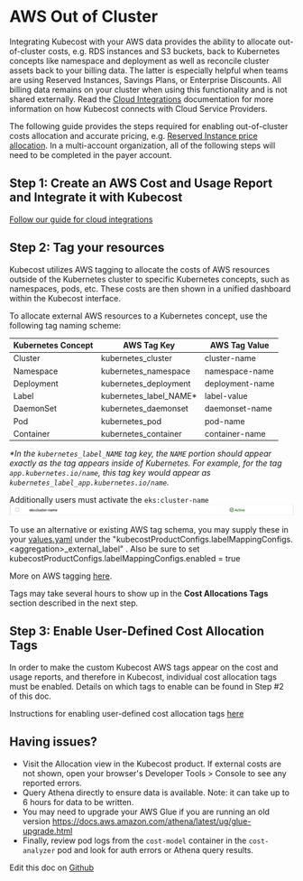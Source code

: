 AWS Out of Cluster 
==================

Integrating Kubecost with your AWS data provides the ability to allocate out-of-cluster costs, e.g. RDS instances and S3 buckets, back to Kubernetes concepts like namespace and deployment as well as reconcile cluster assets back to your billing data. The latter is especially helpful when teams are using Reserved Instances, Savings Plans, or Enterprise Discounts. All billing data remains on your cluster when using this functionality and is not shared externally. Read the [Cloud Integrations](https://github.com/kubecost/docs/blob/main/cloud-integration.md) documentation for more information on how Kubecost connects with Cloud Service Providers.

The following guide provides the steps required for enabling out-of-cluster costs allocation and accurate pricing, e.g. [Reserved Instance price allocation](http://docs.kubecost.com/getting-started#ri-committed-discount). In a multi-account organization, all of the following steps will need to be completed in the payer account.

## Step 1: Create an AWS Cost and Usage Report and Integrate it with Kubecost

[Follow our guide for cloud integrations](https://github.com/kubecost/docs/blob/main/aws-cloud-integrations.md)

## Step 2: Tag your resources
Kubecost utilizes AWS tagging to allocate the costs of AWS resources outside of the Kubernetes cluster to specific Kubernetes concepts, such as namespaces, pods, etc. These costs are then shown in a unified dashboard within the Kubecost interface.

To allocate external AWS resources to a Kubernetes concept, use the following tag naming scheme:

| Kubernetes Concept| AWS Tag Key | AWS Tag Value |
|--------------------|---------------------|---------------|
| Cluster | kubernetes_cluster	| cluster-name	|
| Namespace | kubernetes_namespace	| namespace-name |
| Deployment | kubernetes_deployment	| deployment-name |
| Label | kubernetes_label_NAME* | label-value    |
| DaemonSet | kubernetes_daemonset	| daemonset-name |
| Pod | kubernetes_pod	    | pod-name     |
| Container | kubernetes_container	| container-name |

*\*In the `kubernetes_label_NAME` tag key, the `NAME` portion should appear exactly as the tag appears inside of Kubernetes. For example, for the tag `app.kubernetes.io/name`, this tag key would appear as `kubernetes_label_app.kubernetes.io/name`.*

Additionally users must activate the `eks:cluster-name`
![EKS cluster name user tag](https://raw.githubusercontent.com/kubecost/docs/main/images/user_eks_cluster_name_tag.png)

To use an alternative or existing AWS tag schema, you may supply these in your [values.yaml](https://github.com/kubecost/cost-analyzer-helm-chart/blob/v1.73.0/cost-analyzer/values.yaml#L589) under the "kubecostProductConfigs.labelMappingConfigs.\<aggregation\>\_external_label" . Also be sure to set kubecostProductConfigs.labelMappingConfigs.enabled = true


More on AWS tagging [here](https://docs.aws.amazon.com/AWSEC2/latest/UserGuide/Using_Tags.html).

Tags may take several hours to show up in the **Cost Allocations Tags** section described in the next step.

## Step 3: Enable User-Defined Cost Allocation Tags

In order to make the custom Kubecost AWS tags appear on the cost and usage reports, and therefore in Kubecost, individual cost allocation tags must be enabled. Details on which tags to enable can be found in Step #2 of this doc. 

Instructions for enabling user-defined cost allocation tags [here](https://docs.aws.amazon.com/awsaccountbilling/latest/aboutv2/activating-tags.html)

## Having issues?


* Visit the Allocation view in the Kubecost product. If external costs are not shown, open your browser's Developer Tools > Console to see any reported errors.
* Query Athena directly to ensure data is available. Note: it can take up to 6 hours for data to be written. 
* You may need to upgrade your AWS Glue if you are running an old version https://docs.aws.amazon.com/athena/latest/ug/glue-upgrade.html
* Finally, review pod logs from the `cost-model` container in the `cost-analyzer` pod and look for auth errors or Athena query results. 


Edit this doc on [Github](https://github.com/kubecost/docs/blob/main/aws-out-of-cluster.md)

<!--- {"article":"4407596810519","section":"4402829036567","permissiongroup":"1500001277122"} --->